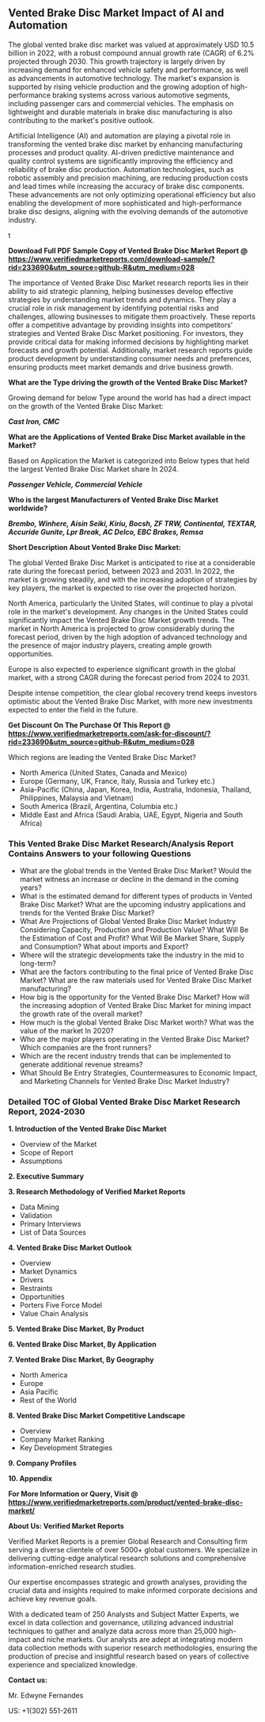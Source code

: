 <h2>Vented Brake Disc Market Impact of AI and Automation</h2><p>The global vented brake disc market was valued at approximately USD 10.5 billion in 2022, with a robust compound annual growth rate (CAGR) of 6.2% projected through 2030. This growth trajectory is largely driven by increasing demand for enhanced vehicle safety and performance, as well as advancements in automotive technology. The market's expansion is supported by rising vehicle production and the growing adoption of high-performance braking systems across various automotive segments, including passenger cars and commercial vehicles. The emphasis on lightweight and durable materials in brake disc manufacturing is also contributing to the market's positive outlook.</p><p>Artificial Intelligence (AI) and automation are playing a pivotal role in transforming the vented brake disc market by enhancing manufacturing processes and product quality. AI-driven predictive maintenance and quality control systems are significantly improving the efficiency and reliability of brake disc production. Automation technologies, such as robotic assembly and precision machining, are reducing production costs and lead times while increasing the accuracy of brake disc components. These advancements are not only optimizing operational efficiency but also enabling the development of more sophisticated and high-performance brake disc designs, aligning with the evolving demands of the automotive industry.</p>t</p><p id="" class=""><strong>Download Full PDF Sample Copy of Vented Brake Disc Market Report @ <a href="https://www.verifiedmarketreports.com/download-sample/?rid=233690&utm_source=github-R&utm_medium=028" target="_blank">https://www.verifiedmarketreports.com/download-sample/?rid=233690&utm_source=github-R&utm_medium=028</a></strong></p><p>The importance of&nbsp;Vented Brake Disc Market research reports lies in their ability to aid strategic planning, helping businesses develop effective strategies by understanding market trends and dynamics. They play a crucial role in risk management by identifying potential risks and challenges, allowing businesses to mitigate them proactively. These reports offer a competitive advantage by providing insights into competitors' strategies and Vented Brake Disc Market positioning. For investors, they provide critical data for making informed decisions by highlighting market forecasts and growth potential. Additionally, market research reports guide product development by understanding consumer needs and preferences, ensuring products meet market demands and drive business growth.</p><p><strong>What are the&nbsp;Type driving the growth of the Vented Brake Disc Market?</strong></p><p id="" class="">Growing demand for below Type around the world has had a direct impact on the growth of the Vented Brake Disc Market:</p><em><strong>Cast Iron, CMC</strong></em></p><strong>What are the&nbsp;Applications&nbsp;of Vented Brake Disc Market available in the Market?</strong></p><p id="" class="">Based on Application the Market is categorized into Below types that held the largest Vented Brake Disc Market share In 2024.</p><em><strong>Passenger Vehicle, Commercial Vehicle</strong></em></p><strong>Who is the largest Manufacturers of Vented Brake Disc Market worldwide?</strong></p><p><em><strong>Brembo, Winhere, Aisin Seiki, Kiriu, Bocsh, ZF TRW, Continental, TEXTAR, Accuride Gunite, Lpr Break, AC Delco, EBC Brakes, Remsa</strong></em></p><p id="" class=""><strong>Short Description About Vented Brake Disc Market:</strong></p><p>The global Vented Brake Disc Market is anticipated to rise at a considerable rate during the forecast period, between 2023 and 2031. In 2022, the market is growing steadily, and with the increasing adoption of strategies by key players, the market is expected to rise over the projected horizon.</p><p>North America, particularly the United States, will continue to play a pivotal role in the market's development. Any changes in the United States could significantly impact the Vented Brake Disc Market growth trends. The market in North America is projected to grow considerably during the forecast period, driven by the high adoption of advanced technology and the presence of major industry players, creating ample growth opportunities.</p><p>Europe is also expected to experience significant growth in the global market, with a strong CAGR during the forecast period from 2024 to 2031.</p><p>Despite intense competition, the clear global recovery trend keeps investors optimistic about the Vented Brake Disc Market, with more new investments expected to enter the field in the future.</p><p id="" class=""><strong>Get Discount On The Purchase Of This Report @ <a href="https://www.verifiedmarketreports.com/ask-for-discount/?rid=233690&utm_source=github-R&utm_medium=028" target="_blank">https://www.verifiedmarketreports.com/ask-for-discount/?rid=233690&utm_source=github-R&utm_medium=028</a></strong></p>Which regions are leading the Vented Brake Disc Market?</p><ul><li>North America (United States, Canada and Mexico)</li><li>Europe (Germany, UK, France, Italy, Russia and Turkey etc.)</li><li>Asia-Pacific (China, Japan, Korea, India, Australia, Indonesia, Thailand, Philippines, Malaysia and Vietnam)</li><li>South America (Brazil, Argentina, Columbia etc.)</li><li>Middle East and Africa (Saudi Arabia, UAE, Egypt, Nigeria and South Africa)</li></ul><h3 id="" class="">This Vented Brake Disc Market Research/Analysis Report Contains Answers to your following Questions</h3><ul><li>What are the global trends in the Vented Brake Disc Market? Would the market witness an increase or decline in the demand in the coming years?</li><li>What is the estimated demand for different types of products in Vented Brake Disc Market? What are the upcoming industry applications and trends for the Vented Brake Disc Market?</li><li>What Are Projections of Global Vented Brake Disc Market Industry Considering Capacity, Production and Production Value? What Will Be the Estimation of Cost and Profit? What Will Be Market Share, Supply and Consumption? What about imports and Export?</li><li>Where will the strategic developments take the industry in the mid to long-term?</li><li>What are the factors contributing to the final price of Vented Brake Disc Market? What are the raw materials used for Vented Brake Disc Market manufacturing?</li><li>How big is the opportunity for the Vented Brake Disc Market? How will the increasing adoption of Vented Brake Disc Market for mining impact the growth rate of the overall market?</li><li>How much is the global Vented Brake Disc Market worth? What was the value of the market In 2020?</li><li>Who are the major players operating in the Vented Brake Disc Market? Which companies are the front runners?</li><li>Which are the recent industry trends that can be implemented to generate additional revenue streams?</li><li>What Should Be Entry Strategies, Countermeasures to Economic Impact, and Marketing Channels for Vented Brake Disc Market Industry?</li></ul><h3 id="" class="">Detailed TOC of Global Vented Brake Disc Market Research Report, 2024-2030</h3><p id="" class=""><strong>1. Introduction of the Vented Brake Disc Market</strong></p><ul><li>Overview of the Market</li><li>Scope of Report</li><li>Assumptions</li></ul><p id="" class=""><strong>2. Executive Summary</strong></p><p id="" class=""><strong>3. Research Methodology of Verified Market Reports</strong></p><ul><li>Data Mining</li><li>Validation</li><li>Primary Interviews</li><li>List of Data Sources</li></ul><p id="" class=""><strong>4. Vented Brake Disc Market Outlook</strong></p><ul><li>Overview</li><li>Market Dynamics</li><li>Drivers</li><li>Restraints</li><li>Opportunities</li><li>Porters Five Force Model</li><li>Value Chain Analysis</li></ul><p id="" class=""><strong>5. Vented Brake Disc Market, By Product</strong></p><p id="" class=""><strong>6. Vented Brake Disc Market, By Application</strong></p><p id="" class=""><strong>7. Vented Brake Disc Market, By Geography</strong></p><ul><li>North America</li><li>Europe</li><li>Asia Pacific</li><li>Rest of the World</li></ul><p id="" class=""><strong>8. Vented Brake Disc Market Competitive Landscape</strong></p><ul><li>Overview</li><li>Company Market Ranking</li><li>Key Development Strategies</li></ul><p id="" class=""><strong>9. Company Profiles</strong></p><p id="" class=""><strong>10. Appendix</strong></p><p id="" class=""><strong>For More Information or Query, Visit @ <a href="https://www.verifiedmarketreports.com/product/vented-brake-disc-market/" target="_blank">https://www.verifiedmarketreports.com/product/vented-brake-disc-market/</a></strong></p><p id="" class=""><strong>About Us: Verified Market Reports</strong></p><p id="" class="">Verified Market Reports is a premier Global Research and Consulting firm serving a diverse clientele of over 5000+ global customers. We specialize in delivering cutting-edge analytical research solutions and comprehensive information-enriched research studies.</p><p id="" class="">Our expertise encompasses strategic and growth analyses, providing the crucial data and insights required to make informed corporate decisions and achieve key revenue goals.</p><p id="" class="">With a dedicated team of 250 Analysts and Subject Matter Experts, we excel in data collection and governance, utilizing advanced industrial techniques to gather and analyze data across more than 25,000 high-impact and niche markets. Our analysts are adept at integrating modern data collection methods with superior research methodologies, ensuring the production of precise and insightful research based on years of collective experience and specialized knowledge.</p><p id="" class=""><strong>Contact us:</strong></p><p id="" class="">Mr. Edwyne Fernandes</p><p id="" class="">US: +1(302) 551-2611</p>